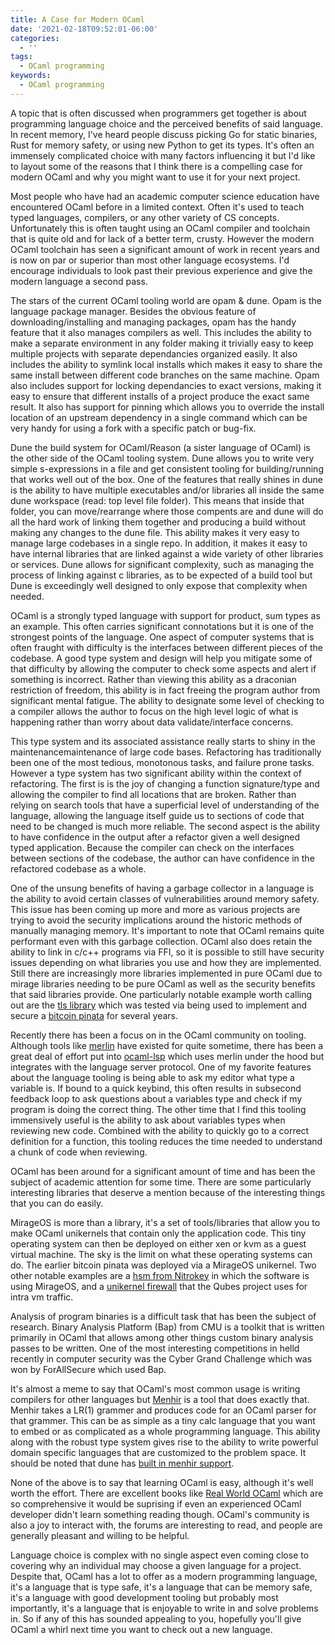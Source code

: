 ```yaml
---
title: A Case for Modern OCaml
date: '2021-02-18T09:52:01-06:00'
categories:
  - ''
tags:
  - OCaml programming
keywords:
  - OCaml programming
---
```

A topic that is often discussed when programmers get together is about programming language choice and the perceived benefits of said language. In recent memory, I've heard people discuss picking Go for static binaries, Rust for memory safety, or using new Python to get its types. It's often an immensely complicated choice with many factors influencing it but I'd like to layout some of the reasons that I think there is a compelling case for modern OCaml and why you might want to use it for your next project.

Most people who have had an academic computer science education have encountered OCaml before in a limited context. Often it's used to teach typed languages, compilers, or any other variety of CS concepts. Unfortunately this is often taught using an OCaml compiler and toolchain that is quite old and for lack of a better term, crusty. However the modern OCaml toolchain has seen a significant amount of work in recent years and is now on par or superior than most other language ecosystems. I'd encourage individuals to look past their previous experience and give the modern language a second pass. 

The stars of the current OCaml tooling world are opam & dune. Opam is the language package manager. Besides the obvious feature of downloading/installing and managing packages, opam has the handy feature that it also manages compilers as well. This includes the ability to make a separate environment in any folder making it trivially easy to keep multiple projects with separate dependancies organized easily. It also includes the ability to symlink local installs which makes it easy to share the same install between different code branches on the same machine.  Opam also includes support for locking dependancies to exact versions, making it easy to ensure that different installs of a project produce the exact same result. It also has support for pinning which allows you to override the install location of an upstream dependency in a single command which can be very handy for using a fork with a specific patch or bug-fix. 

Dune the build system for OCaml/Reason (a sister language of OCaml) is the other side of the OCaml tooling system. Dune allows you to write very simple s-expressions in a file and get consistent tooling for building/running that works well out of the box. One of the features that really shines in dune is the ability to have multiple executables and/or libraries all inside the same dune workspace (read: top level file folder). This means that inside that folder, you can move/rearrange where those compents are and dune will do all the hard work of linking them together and producing a build without making any changes to the dune file. This ability makes it very easy to manage large codebases in a single repo. In addition, it makes it easy to have internal libraries that are linked against a wide variety of other libraries or services. Dune allows for significant complexity, such as managing the process of linking against c libraries, as to be expected of a build tool but Dune is exceedingly well designed to only expose that complexity when needed.

OCaml is a strongly typed language with support for product, sum types as an example. This often carries significant connotations but it is one of the strongest points of the language. One aspect of computer systems that is often fraught with difficulty is the interfaces between different pieces of the codebase. A good type system and design will help you mitigate some of that difficulty by allowing the computer to check some aspects and alert if something is incorrect. Rather than viewing this ability as a draconian restriction of freedom, this ability is in fact freeing the program author from significant mental fatigue. The ability to designate some level of checking to a compiler allows the author to focus on the high level logic of what is happening rather than worry about data validate/interface concerns. 

This type system and its associated assistance really starts to shiny in the maintenancemaintenance of large code bases. Refactoring has traditionally been one of the most tedious, monotonous tasks, and failure prone tasks.  However a type system has two significant ability within the context of refactoring. The first is is the joy of changing a function signature/type and allowing the compiler to find all locations that are broken. Rather than relying on search tools that have a superficial level of understanding of the language, allowing the language itself guide us to sections of code that need to be changed is much more reliable. The second aspect is the ability to have confidence in the output after a refactor given a well designed typed application. Because the compiler can check on the interfaces between sections of the codebase, the author can have confidence in the refactored codebase as a whole. 

One of the unsung benefits of having a garbage collector in a language is the ability to avoid certain classes of vulnerabilities around memory safety. This issue has been coming up more and more as various projects are trying to avoid the security implications around the historic methods of manually managing memory. It's important to note that OCaml remains quite performant even with this garbage collection. OCaml also does retain the ability to link in c/c++ programs via FFI, so it is possible to still have security issues depending on what libraries you use and how they are implemented. Still there are increasingly more libraries implemented in pure OCaml due to mirage libraries needing to be pure OCaml as well as the security benefits that said libraries provide. One particularly notable example worth calling out are the [tls library](https://github.com/mirleft/ocaml-tls) which was tested via being used to implement and secure a [bitcoin pinata](https://hannes.nqsb.io/Posts/Pinata) for several years.

Recently there has been a focus on in the OCaml community on tooling. Although tools like [merlin](https://github.com/ocaml/merlin) have existed for quite sometime, there has been a great deal of effort put into [ocaml-lsp](https://github.com/ocaml/ocaml-lsp) which uses merlin under the hood but integrates with the language server protocol. One of my favorite features about the language tooling is being able to ask my editor what type a variable is. If bound to a quick keybind, this often results in subsecond feedback loop to ask questions about a variables type and check if my program is doing the correct thing. The other time that I find this tooling immensively useful is the ability to ask about variables types when reviewing new code. Combined with the ability to quickly go to a correct definition for a function, this tooling reduces the time needed to understand a chunk of code when reviewing. 

OCaml has been around for a significant amount of time and has been the subject of academic attention for some time. There are some particularly interesting libraries that deserve a mention because of the interesting things that you can do easily.

MirageOS is more than a library, it's a set of tools/libraries that allow you to make OCaml unikernels that contain only the application code. This tiny operating system can then be deployed on either xen or kvm as a guest virtual machine. The sky is the limit on what these operating systems can do. The earlier bitcoin pinata was deployed via a MirageOS unikernel. Two other notable examples are a [hsm from Nitrokey](https://www.nitrokey.com/products/nethsm) in which the software is using MirageOS, and a [unikernel firewall](http://roscidus.com/blog/blog/2016/01/01/a-unikernel-firewall-for-qubesos/) that the Qubes project uses for intra vm traffic. 

Analysis of program binaries is a difficult task that has been the subject of research. Binary Analysis Platform (Bap) from CMU is a toolkit that is written primarily in OCaml that allows among other things custom binary analysis passes to be written. One of the most interesting competitions in helld recently in computer security was the Cyber Grand Challenge which was won by ForAllSecure which used Bap. 

It's almost a meme to say that OCaml's most common usage is writing compilers for other languages but [Menhir](http://gallium.inria.fr/~fpottier/menhir/) is a tool that does exactly that. Menhir takes a LR(1) grammer and produces code for an OCaml parser for that grammer. This can be as simple as a tiny calc language that you want to embed or as complicated as a whole programming language. This ability along with the robust type system gives rise to the ability to write powerful domain specific languages that are customized to the problem space. It should be noted that dune has [built in menhir support](https://dune.readthedocs.io/en/stable/dune-files.html#menhir). 

None of the above is to say that learning OCaml is easy, although it's well worth the effort. There are excellent books like [Real World OCaml](https://dev.realworldocaml.org) which are so comprehensive it would be suprising if even an experienced OCaml developer didn't learn something reading though.  OCaml's community is also a joy to interact with, the forums are interesting to read, and people are generally pleasant and willing to be helpful. 

Language choice is complex with no single aspect even coming close to covering why an individual may choose a given language for a project. Despite that, OCaml has a lot to offer as a modern programming language, it's a language that is type safe, it's a language that can be memory safe, it's a language with good development tooling but probably most importantly, it's a language that is enjoyable to write in and solve problems in. So if any of this has sounded appealing to you, hopefully you'll give OCaml a whirl next time you want to check out a new language.
